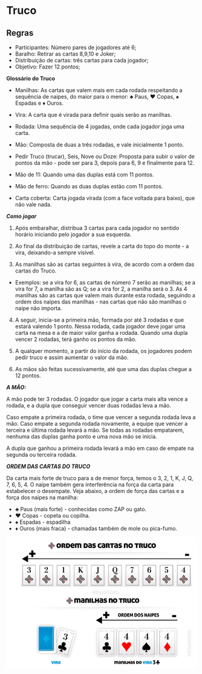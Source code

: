 # Truco

## Regras

* Participantes: Número pares de jogadores até 6;
* Baralho: Retirar as cartas 8,9,10 e Joker;
* Distribuição de cartas: três cartas para cada jogador;
* Objetivo: Fazer 12 pontos;

**Glossário do Truco**

* Manilhas: As cartas que valem mais em cada rodada respeitando a sequência de naipes, do maior para o menor: ♣ Paus, ♥ Copas, ♠ Espadas e ♦ Ouros.

* Vira: A carta que é virada para definir quais serão as manilhas.

* Rodada: Uma sequência de 4 jogadas, onde cada jogador joga uma carta.

* Mão: Composta de duas a três rodadas, e vale inicialmente 1 ponto.

* Pedir Truco (trucar), Seis, Nove ou Doze: Proposta para subir o valor de pontos da mão - pode ser para 3, depois para 6, 9 e finalmente para 12.

* Mão de 11: Quando uma das duplas está com 11 pontos.

* Mão de ferro: Quando as duas duplas estão com 11 pontos.

* Carta coberta: Carta jogada virada (com a face voltada para baixo), que não vale nada.

***Como jogar***

1. Após embaralhar, distribua 3 cartas para cada jogador no sentido horário iniciando pelo jogador a sua esquerda.


2. Ao final da distribuição de cartas, revele a carta do topo do monte - a vira, deixando-a sempre visível.


3. As manilhas são as cartas seguintes à vira, de acordo com a ordem das cartas do Truco.
- Exemplos: se a vira for 6, as cartas de número 7 serão as manilhas; se a vira for 7, a manilha são as Q; se a vira for 2, a manilha será o 3.
  As 4 manilhas são as cartas que valem mais durante esta rodada, seguindo a ordem dos naipes das manilhas - nas cartas que não são manilhas o naipe não importa.


4. A seguir, inicia-se a primeira mão, formada por até 3 rodadas e que estará valendo 1 ponto.
   Nessa rodada, cada jogador deve jogar uma carta na mesa e a de maior valor ganha a rodada.
   Quando uma dupla vencer 2 rodadas, terá ganho os pontos da mão.


5. A qualquer momento, a partir do início da rodada, os jogadores podem pedir truco e assim aumentar o valor da mão.


6. As mãos são feitas sucessivamente, até que uma das duplas chegue a 12 pontos.

***A MÃO:***

A mão pode ter 3 rodadas. O jogador que jogar a carta mais alta vence a rodada, e a dupla que conseguir vencer duas rodadas leva a mão.

Caso empate a primeira rodada, o time que vencer a segunda rodada leva a mão. Caso empate a segunda rodada novamente, a equipe que vencer a terceira e última rodada levará a mão. Se todas as rodadas empatarem, nenhuma das duplas ganha ponto e uma nova mão se inicia.

A dupla que ganhou a primeira rodada levará a mão em caso de empate na segunda ou terceira rodada.


***ORDEM DAS CARTAS DO TRUCO***

Da carta mais forte de truco para a de menor força, temos o 3, 2, 1, K, J, Q, 7, 6, 5, 4. O naipe também gera interferência na força da carta para estabelecer o desempate.
Veja abaixo, a ordem de força das cartas e a força dos naipes na manilha:

- ♣ Paus (mais forte) - conhecidas como ZAP ou gato.
- ♥ Copas - copeta ou copilha.
- ♠ Espadas - espadilha
- ♦ Ouros (mais fraca) - chamadas também de mole ou pica-fumo.

![img.png](src/main/resources/imagens/Ordem-das-cartas.png)
